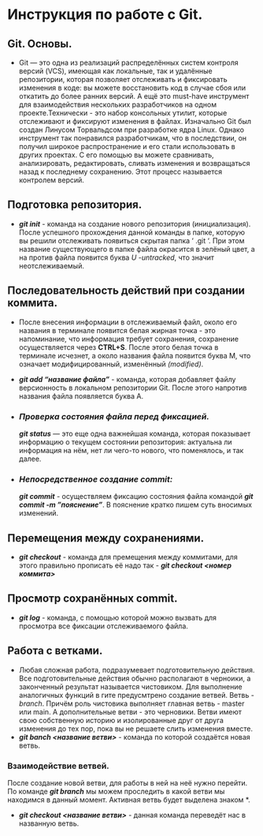 # Инструкция по работе с Git.

## Git. Основы.
* Git — это одна из реализаций распределённых систем контроля версий (VCS), имеющая как локальные, так и удалённые репозитории, которая позволяет отслеживать и фиксировать изменения в коде: вы можете восстановить код в случае сбоя или откатить до более ранних версий. А ещё это must-have инструмент для взаимодействия нескольких разработчиков на одном проекте.Технически - это набор консольных утилит, которые отслеживают и фиксируют изменения в файлах. Изначально Git был создан Линусом Торвальдсом при разработке ядра Linux. Однако инструмент так понравился разработчикам, что в последствии, он получил широкое распространение и его стали использовать в других проектах. С его помощью вы можете сравнивать, анализировать, редактировать, сливать изменения и возвращаться назад к последнему сохранению. Этот процесс называется контролем версий.

 ## Подготовка репозитория.
 * __*git init*__   - команда на создание нового репозитория (инициализация). После успешного прохождения данной команды в папке, которую вы решили отслеживать появиться скрытая папка ‘ .git ‘. При этом название существующего в папке файла окрасится в зелёный цвет, а на против файла появится буква *U -untracked*, что значит неотслеживаемый.

## Последовательность действий при создании коммита.
- После внесения информации в отслеживаемый файл, около его названия в терминале появится белая жирная точка - это напоминание, что информация требует сохранения, сохранение осуществляется через __CTRL+S__. После этого белая точка в терминале исчезнет, а около названия файла появится буква М, что означает модифицированный, изменённый *(modified)*.
- __*git add “название файла”*__ - команда, которая добавляет файлу версионность в локальном репозитории  Git. После этого напротив названия файла появляется буква А.

- ### *Проверка состояния файла перед фиксацией.* 
  __*git status*__ — это еще одна важнейшая команда, которая показывает информацию о текущем состоянии репозитория: актуальна ли информация на нём, нет ли чего-то нового, что поменялось, и так далее.
- ### *Непосредственное создание commit:*
  __*git commit*__   - осуществляем фиксацию состояния файла командой __*git commit -m ”пояснение”*__. В пояснение кратко пишем суть вносимых изменений.

 ## Перемещения между сохранениями.

  * __*git checkout*__ - команда для премещения между коммитами, для этого правильно прописать её надо так - __*git checkout <номер коммита>*__

 ## Просмотр сохранённых commit.
* __*git log*__ - команда, с помощью которой можно вызвать для просмотра все фиксации отслеживаемого файла.
## Работа с ветками.
* Любая сложная работа, подразумевает подготовительную действия. Все подготовительные действия обычно располагают в черноики, а законченный результат называется чистовиком. Для выполнение аналогичных функций в гите предусмтрено создание ветвей. Ветвь - _branch_. Причём роль чистовика выполняет главная ветвь - master или main. А дополнительные ветви - это черновики. Ветви имеют свою собственную историю и изолированные друг от друга изменения до тех пор, пока вы не решаете слить изменения вместе. 
* **_git banch <название ветви>_** - команда по которой создаётся новая ветвь.
### Взаимодействие ветвей.
После создание новой ветви, для работы в ней на неё нужно перейти. По команде **_git branch_**  мы можем проследить в какой ветви мы находимся в данный момент. Активная ветвь будет выделена знаком *.
* **_git checkout <название ветви>_** - данная команда переведёт нас в названную ветвь.